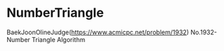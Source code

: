 # NumberTriangle
BaekJoonOlineJudge(https://www.acmicpc.net/problem/1932) No.1932- Number Triangle Algorithm
